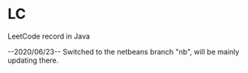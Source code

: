 # LC
LeetCode record
in Java

--2020/06/23--
Switched to the netbeans branch "nb", will be mainly updating there.
